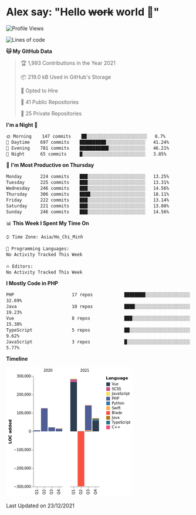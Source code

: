 # Alex say: "Hello ~~work~~ world 🐾"

<!--START_SECTION:waka-->
![Profile Views](http://img.shields.io/badge/Profile%20Views-0-blue)

![Lines of code](https://img.shields.io/badge/From%20Hello%20World%20I%27ve%20Written-374%20Thousand%20lines%20of%20code-blue)

**🐱 My GitHub Data** 

> 🏆 1,993 Contributions in the Year 2021
 > 
> 📦 219.0 kB Used in GitHub's Storage 
 > 
> 💼 Opted to Hire
 > 
> 📜 41 Public Repositories 
 > 
> 🔑 25 Private Repositories  
 > 
**I'm a Night 🦉** 

```text
🌞 Morning    147 commits    ██░░░░░░░░░░░░░░░░░░░░░░░   8.7% 
🌆 Daytime    697 commits    ██████████░░░░░░░░░░░░░░░   41.24% 
🌃 Evening    781 commits    ███████████░░░░░░░░░░░░░░   46.21% 
🌙 Night      65 commits     █░░░░░░░░░░░░░░░░░░░░░░░░   3.85%

```
📅 **I'm Most Productive on Thursday** 

```text
Monday       224 commits    ███░░░░░░░░░░░░░░░░░░░░░░   13.25% 
Tuesday      225 commits    ███░░░░░░░░░░░░░░░░░░░░░░   13.31% 
Wednesday    246 commits    ███░░░░░░░░░░░░░░░░░░░░░░   14.56% 
Thursday     306 commits    ████░░░░░░░░░░░░░░░░░░░░░   18.11% 
Friday       222 commits    ███░░░░░░░░░░░░░░░░░░░░░░   13.14% 
Saturday     221 commits    ███░░░░░░░░░░░░░░░░░░░░░░   13.08% 
Sunday       246 commits    ███░░░░░░░░░░░░░░░░░░░░░░   14.56%

```


📊 **This Week I Spent My Time On** 

```text
⌚︎ Time Zone: Asia/Ho_Chi_Minh

💬 Programming Languages: 
No Activity Tracked This Week

🔥 Editors: 
No Activity Tracked This Week

```

**I Mostly Code in PHP** 

```text
PHP                      17 repos            ████████░░░░░░░░░░░░░░░░░   32.69% 
Java                     10 repos            ████░░░░░░░░░░░░░░░░░░░░░   19.23% 
Vue                      8 repos             ███░░░░░░░░░░░░░░░░░░░░░░   15.38% 
TypeScript               5 repos             ██░░░░░░░░░░░░░░░░░░░░░░░   9.62% 
JavaScript               3 repos             █░░░░░░░░░░░░░░░░░░░░░░░░   5.77%

```


**Timeline**

![Chart not found](https://raw.githubusercontent.com/alexzvn/alexzvn/main/charts/bar_graph.png) 


 Last Updated on 23/12/2021
<!--END_SECTION:waka-->
